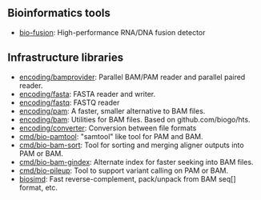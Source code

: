 ## Bioinformatics tools

- [bio-fusion](https://github.com/Schaudge/grailbio/tree/master/fusion): High-performance RNA/DNA fusion detector

## Infrastructure libraries

- [encoding/bamprovider](https://godoc.org/github.com/Schaudge/grailbio/encoding/bamprovider): Parallel BAM/PAM reader and parallel paired reader.
- [encoding/fasta](https://godoc.org/github.com/Schaudge/grailbio/encoding/fasta): FASTA reader and writer.
- [encoding/fastq](https://godoc.org/github.com/Schaudge/grailbio/encoding/fastq): FASTQ reader
- [encoding/pam](https://godoc.org/github.com/Schaudge/grailbio/encoding/pam): A faster, smaller alternative to BAM files.
- [encoding/bam](https://godoc.org/github.com/Schaudge/grailbio/encoding/bam): Utilities for BAM files. Based on github.com/biogo/hts.
- [encoding/converter](https://godoc.org/github.com/Schaudge/grailbio/encoding/converter): Conversion between file formats
- [cmd/bio-pamtool](https://github.com/Schaudge/grailbio/tree/master/cmd/bio-pamtool): "samtool" like tool for PAM and BAM.
- [cmd/bio-bam-sort](https://github.com/Schaudge/grailbio/tree/master/cmd/bio-bam-sort): Tool for sorting and merging aligner outputs into PAM or BAM.
- [cmd/bio-bam-gindex](https://github.com/Schaudge/grailbio/tree/master/cmd/bio-bam-gindex): Alternate index for faster seeking into BAM files.
- [cmd/bio-pileup](https://github.com/Schaudge/grailbio/tree/master/cmd/bio-pileup): Tool to support variant calling on PAM or BAM.
- [biosimd](https://godoc.org/github.com/Schaudge/grailbio/biosimd): Fast reverse-complement, pack/unpack from BAM seq[] format, etc.
